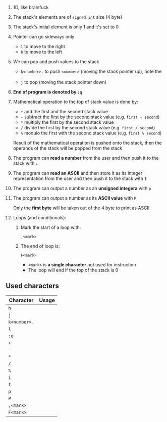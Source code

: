 1. 1D, like brainfuck
1. The stack's elements are of `signed int` size (4 byte)
1. The stack's initial element is only 1 and it's set to 0
1. Pointer can go sideways only
   - `l` to move to the right
   - `h` to move to the left
1. We can pop and push values to the stack
   - `k<number>.` to push `<number>` (moving the stack pointer up), note the `.`
   - `j` to pop (moving the stack pointer down)
1. **End of program is denoted by `:q`**
1. Mathematical operation to the top of stack value is done by:

   - `+` add the first and the second stack value
   - `-` subtract the first by the second stack value (e.g. `first - second`)
   - `*` multiply the first by the second stack value
   - `/` divide the first by the second stack value (e.g. `first / second`)
   - `%` modulo the first with the second stack value (e.g. `first % second`)

   Result of the mathematical operation is pushed onto the stack, then the operands of
   the stack will be popped from the stack

1. The program can **read a number** from the user and then push it to the stack
   with `i`
1. The program can **read an ASCII** and then store it as its integer representation
   from the user and then push it to the stack with `I`
1. The program can output a number as an **unsigned integera** with `p`
1. The program can output a number as its **ASCII value** with `P`

   Only the **first byte** will be taken out of the 4 byte to print as ASCII.

1. Loops (and conditionals):

   1. Mark the start of a loop with:
      ```
      ,<mark>
      ```
   2. The end of loop is:
      ```
      F<mark>
      ```
      - `<mark>` is **a single character** not used for instruction
      - The loop will end if the top of the stack is 0

## Used characters

| Character    | Usage |
| ------------ | ----- |
| `h`          |       |
| `j`          |       |
| `k<number>.` |       |
| `l`          |       |
| `:q`         |       |
| `+`          |       |
| `-`          |       |
| `*`          |       |
| `/`          |       |
| `%`          |       |
| `i`          |       |
| `I`          |       |
| `p`          |       |
| `P`          |       |
| `,<mark>`    |       |
| `F<mark>`    |       |
